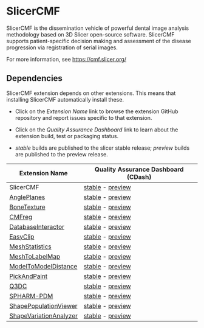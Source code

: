 # SlicerCMF

SlicerCMF is the dissemination vehicle of powerful dental image analysis methodology based on 3D Slicer open-source software. SlicerCMF supports patient-specific decision making and assessment of the disease progression via registration of serial images.

For more information, see https://cmf.slicer.org/

## Dependencies

SlicerCMF extension depends on other extensions. This means that installing SlicerCMF automatically
install these.

* Click on the _Extension Name_ link to browse the extension GitHub repository and report issues
  specific to that extension.

* Click on the _Quality Assurance Dashboard_ link to learn about the extension
  build, test or packaging status.
  
* *stable* builds are published to the slicer stable release; *preview* builds are published to the preview release.

| Extension Name                   | Quality Assurance Dashboard (CDash)                               |
|----------------------------------|-------------------------------------------------------------------|
| SlicerCMF                        | [stable][cdash-SlicerCMF]    - [preview][cdash-prev-SlicerCMF]    |
| [AnglePlanes][gh-AnglePlanes]    | [stable][cdash-AnglePlanes]  - [preview][cdash-prev-AnglePlanes]  |
| [BoneTexture][gh-BoneTexture]    | [stable][cdash-BoneTexture]  - [preview][cdash-prev-BoneTexture]  |
| [CMFreg][gh-CMFreg]              | [stable][cdash-CMFreg]       - [preview][cdash-prev-CMFreg]       |
| [DatabaseInteractor][gh-DB]      | [stable][cdash-DB]           - [preview][cdash-prev-DB]           |
| [EasyClip][gh-EasyClip]          | [stable][cdash-EasyClip]     - [preview][cdash-prev-EasyClip]     |
| [MeshStatistics][gh-MeshStats]   | [stable][cdash-MeshStats]    - [preview][cdash-prev-MeshStats]    |
| [MeshToLabelMap][gh-M2LM]        | [stable][cdash-M2LM]         - [preview][cdash-prev-M2LM]         |
| [ModelToModelDistance][gh-M2MD]  | [stable][cdash-M2MD]         - [preview][cdash-prev-M2MD]         |
| [PickAndPaint][gh-PickAndPaint]  | [stable][cdash-PickAndPaint] - [preview][cdash-prev-PickAndPaint] |
| [Q3DC][gh-Q3DC]                  | [stable][cdash-Q3DC]         - [preview][cdash-prev-Q3DC]         |
| [SPHARM-PDM][gh-SPHARM-PDM]      | [stable][cdash-SPHARM-PDM]   - [preview][cdash-prev-SPHARM-PDM]   |
| [ShapePopulationViewer][gh-SPV]  | [stable][cdash-SPV]          - [preview][cdash-prev-SPV]          |
| [ShapeVariationAnalyzer][gh-SVA] | [stable][cdash-SVA]          - [preview][cdash-prev-SVA]          |

[gh-AnglePlanes]: https://github.com/DCBIA-OrthoLab/AnglePlanes-Extension
[gh-BoneTexture]: https://github.com/Kitware/BoneTextureExtension
[gh-CMFreg]: https://github.com/DCBIA-OrthoLab/CMFreg
[gh-DB]: https://github.com/DCBIA-OrthoLab/DatabaseInteractorExtension
[gh-EasyClip]: https://github.com/DCBIA-OrthoLab/EasyClip-Extension
[gh-MeshStats]: https://github.com/DCBIA-OrthoLab/MeshStatisticsExtension
[gh-M2LM]: https://github.com/NIRALUser/MeshToLabelMap
[gh-M2MD]: https://github.com/NIRALUser/3DMetricTools
[gh-PickAndPaint]: https://github.com/DCBIA-OrthoLab/PickAndPaintExtension
[gh-Q3DC]: https://github.com/DCBIA-OrthoLab/Q3DCExtension
[gh-SPHARM-PDM]: https://github.com/NIRALUser/SPHARM-PDM
[gh-SPV]: https://github.com/NIRALUser/ShapePopulationViewer
[gh-SVA]: https://github.com/DCBIA-OrthoLab/ShapeVariationAnalyzer

[cdash-SlicerCMF]: http://slicer.cdash.org/index.php?project=SlicerStable&filtercount=1&showfilters=1&field1=buildname&compare1=63&value1=SlicerCMF
[cdash-AnglePlanes]: http://slicer.cdash.org/index.php?project=SlicerStable&filtercount=1&showfilters=1&field1=buildname&compare1=63&value1=AnglePlanesExtension
[cdash-BoneTexture]: http://slicer.cdash.org/index.php?project=SlicerStable&filtercount=1&showfilters=1&field1=buildname&compare1=63&value1=BoneTexture
[cdash-CMFreg]: http://slicer.cdash.org/index.php?project=SlicerStable&filtercount=1&showfilters=1&field1=buildname&compare1=63&value1=CMFreg
[cdash-DB]: http://slicer.cdash.org/index.php?project=SlicerStable&filtercount=1&showfilters=1&field1=buildname&compare1=63&value1=DatabaseInteractor
[cdash-EasyClip]: http://slicer.cdash.org/index.php?project=SlicerStable&filtercount=1&showfilters=1&field1=buildname&compare1=63&value1=EasyClip
[cdash-MeshStats]: http://slicer.cdash.org/index.php?project=SlicerStable&filtercount=1&showfilters=1&field1=buildname&compare1=63&value1=MeshStatisticsExtension
[cdash-M2LM]: http://slicer.cdash.org/index.php?project=SlicerStable&filtercount=1&showfilters=1&field1=buildname&compare1=63&value1=MeshToLabelMap
[cdash-M2MD]: http://slicer.cdash.org/index.php?project=SlicerStable&filtercount=1&showfilters=1&field1=buildname&compare1=63&value1=ModelToModelDistance
[cdash-PickAndPaint]: http://slicer.cdash.org/index.php?project=SlicerStable&filtercount=1&showfilters=1&field1=buildname&compare1=63&value1=PickAndPaintExtension
[cdash-Q3DC]: http://slicer.cdash.org/index.php?project=SlicerStable&filtercount=1&showfilters=1&field1=buildname&compare1=63&value1=Q3DC
[cdash-SPHARM-PDM]: http://slicer.cdash.org/index.php?project=SlicerStable&filtercount=1&showfilters=1&field1=buildname&compare1=63&value1=SPHARM-PDM
[cdash-SPV]: http://slicer.cdash.org/index.php?project=SlicerStable&filtercount=1&showfilters=1&field1=buildname&compare1=63&value1=ShapePopulationViewer
[cdash-SVA]: http://slicer.cdash.org/index.php?project=SlicerStable&filtercount=1&showfilters=1&field1=buildname&compare1=63&value1=ShapeVariationAnalyzer

[cdash-prev-SlicerCMF]: http://slicer.cdash.org/index.php?project=SlicerPreview&filtercount=1&showfilters=1&field1=buildname&compare1=63&value1=SlicerCMF
[cdash-prev-AnglePlanes]: http://slicer.cdash.org/index.php?project=SlicerPreview&filtercount=1&showfilters=1&field1=buildname&compare1=63&value1=AnglePlanesExtension
[cdash-prev-BoneTexture]: http://slicer.cdash.org/index.php?project=SlicerPreview&filtercount=1&showfilters=1&field1=buildname&compare1=63&value1=BoneTexture
[cdash-prev-CMFreg]: http://slicer.cdash.org/index.php?project=SlicerPreview&filtercount=1&showfilters=1&field1=buildname&compare1=63&value1=CMFreg
[cdash-prev-DB]: http://slicer.cdash.org/index.php?project=SlicerPreview&filtercount=1&showfilters=1&field1=buildname&compare1=63&value1=DatabaseInteractor
[cdash-prev-EasyClip]: http://slicer.cdash.org/index.php?project=SlicerPreview&filtercount=1&showfilters=1&field1=buildname&compare1=63&value1=EasyClip
[cdash-prev-MeshStats]: http://slicer.cdash.org/index.php?project=SlicerPreview&filtercount=1&showfilters=1&field1=buildname&compare1=63&value1=MeshStatisticsExtension
[cdash-prev-M2LM]: http://slicer.cdash.org/index.php?project=SlicerPreview&filtercount=1&showfilters=1&field1=buildname&compare1=63&value1=MeshToLabelMap
[cdash-prev-M2MD]: http://slicer.cdash.org/index.php?project=SlicerPreview&filtercount=1&showfilters=1&field1=buildname&compare1=63&value1=ModelToModelDistance
[cdash-prev-PickAndPaint]: http://slicer.cdash.org/index.php?project=SlicerPreview&filtercount=1&showfilters=1&field1=buildname&compare1=63&value1=PickAndPaintExtension
[cdash-prev-Q3DC]: http://slicer.cdash.org/index.php?project=SlicerPreview&filtercount=1&showfilters=1&field1=buildname&compare1=63&value1=Q3DC
[cdash-prev-SPHARM-PDM]: http://slicer.cdash.org/index.php?project=SlicerPreview&filtercount=1&showfilters=1&field1=buildname&compare1=63&value1=SPHARM-PDM
[cdash-prev-SPV]: http://slicer.cdash.org/index.php?project=SlicerPreview&filtercount=1&showfilters=1&field1=buildname&compare1=63&value1=ShapePopulationViewer
[cdash-prev-SVA]: http://slicer.cdash.org/index.php?project=SlicerPreview&filtercount=1&showfilters=1&field1=buildname&compare1=63&value1=ShapeVariationAnalyzer
